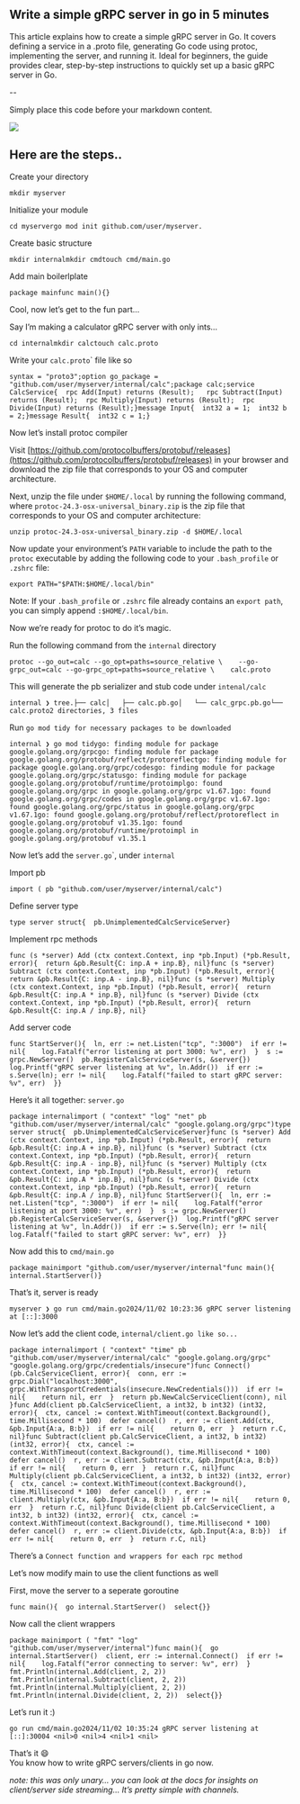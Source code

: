 ## Write a simple gRPC server in go in 5 minutes

This article explains how to create a simple gRPC server in Go. It covers defining a service in a .proto file, generating Go code using protoc, implementing the server, and running it. Ideal for beginners, the guide provides clear, step-by-step instructions to quickly set up a basic gRPC server in Go.

--

Simply place this code before your markdown content.

![](https://miro.medium.com/v2/resize:fit:1024/1*zm8YavW8_xKpwgHrYT3XIw.png)

## Here are the steps..

Create your directory

```
mkdir myserver
```

Initialize your module

```
cd myservergo mod init github.com/user/myserver. 
```

Create basic structure

```
mkdir internalmkdir cmdtouch cmd/main.go
```

Add main boilerlplate

```
package mainfunc main(){}
```

Cool, now let’s get to the fun part…

Say I’m making a calculator gRPC server with only ints…

```
cd internalmkdir calctouch calc.proto
```

Write your `calc.proto`\` file like so

```
syntax = "proto3";option go_package = "github.com/user/myserver/internal/calc";package calc;service CalcService{  rpc Add(Input) returns (Result);   rpc Subtract(Input) returns (Result);  rpc Multiply(Input) returns (Result);  rpc Divide(Input) returns (Result);}message Input{  int32 a = 1;  int32 b = 2;}message Result{  int32 c = 1;}
```

Now let’s install protoc compiler

Visit [https://github.com/protocolbuffers/protobuf/releases](https://github.com/protocolbuffers/protobuf/releases) in your browser and download the zip file that corresponds to your OS and computer architecture.

Next, unzip the file under `$HOME/.local` by running the following command, where `protoc-24.3-osx-universal_binary.zip` is the zip file that corresponds to your OS and computer architecture:

```
unzip protoc-24.3-osx-universal_binary.zip -d $HOME/.local
```

Now update your environment’s `PATH` variable to include the path to the `protoc` executable by adding the following code to your `.bash_profile` or `.zshrc` file:

```
export PATH="$PATH:$HOME/.local/bin"
```

Note: If your `.bash_profile` or `.zshrc` file already contains an `export path`, you can simply append `:$HOME/.local/bin`.

Now we’re ready for protoc to do it’s magic.

Run the following command from the `internal` directory

```
protoc --go_out=calc --go_opt=paths=source_relative \    --go-grpc_out=calc --go-grpc_opt=paths=source_relative \    calc.proto
```

This will generate the pb serializer and stub code under `intenal/calc`

```
internal ❯ tree.├── calc│   ├── calc.pb.go│   └── calc_grpc.pb.go└── calc.proto2 directories, 3 files
```

Run `go mod tidy for necessary packages to be downloaded`

```
internal ❯ go mod tidygo: finding module for package google.golang.org/grpcgo: finding module for package google.golang.org/protobuf/reflect/protoreflectgo: finding module for package google.golang.org/grpc/codesgo: finding module for package google.golang.org/grpc/statusgo: finding module for package google.golang.org/protobuf/runtime/protoimplgo: found google.golang.org/grpc in google.golang.org/grpc v1.67.1go: found google.golang.org/grpc/codes in google.golang.org/grpc v1.67.1go: found google.golang.org/grpc/status in google.golang.org/grpc v1.67.1go: found google.golang.org/protobuf/reflect/protoreflect in google.golang.org/protobuf v1.35.1go: found google.golang.org/protobuf/runtime/protoimpl in google.golang.org/protobuf v1.35.1
```

Now let’s add the `server.go`\`, under `internal`

Import pb

```
import ( pb "github.com/user/myserver/internal/calc")
```

Define server type

```
type server struct{  pb.UnimplementedCalcServiceServer}
```

Implement rpc methods

```
func (s *server) Add (ctx context.Context, inp *pb.Input) (*pb.Result, error){  return &pb.Result{C: inp.A + inp.B}, nil}func (s *server) Subtract (ctx context.Context, inp *pb.Input) (*pb.Result, error){  return &pb.Result{C: inp.A - inp.B}, nil}func (s *server) Multiply (ctx context.Context, inp *pb.Input) (*pb.Result, error){  return &pb.Result{C: inp.A * inp.B}, nil}func (s *server) Divide (ctx context.Context, inp *pb.Input) (*pb.Result, error){  return &pb.Result{C: inp.A / inp.B}, nil}
```

Add server code

```
func StartServer(){  ln, err := net.Listen("tcp", ":3000")  if err != nil{    log.Fatalf("error listening at port 3000: %v", err)  }  s := grpc.NewServer()  pb.RegisterCalcServiceServer(s, &server{})  log.Printf("gRPC server listening at %v", ln.Addr())  if err := s.Serve(ln); err != nil{    log.Fatalf("failed to start gRPC server: %v", err)  }}
```

Here’s it all together: `server.go`

```
package internalimport ( "context" "log" "net" pb "github.com/user/myserver/internal/calc" "google.golang.org/grpc")type server struct{  pb.UnimplementedCalcServiceServer}func (s *server) Add (ctx context.Context, inp *pb.Input) (*pb.Result, error){  return &pb.Result{C: inp.A + inp.B}, nil}func (s *server) Subtract (ctx context.Context, inp *pb.Input) (*pb.Result, error){  return &pb.Result{C: inp.A - inp.B}, nil}func (s *server) Multiply (ctx context.Context, inp *pb.Input) (*pb.Result, error){  return &pb.Result{C: inp.A * inp.B}, nil}func (s *server) Divide (ctx context.Context, inp *pb.Input) (*pb.Result, error){  return &pb.Result{C: inp.A / inp.B}, nil}func StartServer(){  ln, err := net.Listen("tcp", ":3000")  if err != nil{    log.Fatalf("error listening at port 3000: %v", err)  }  s := grpc.NewServer()  pb.RegisterCalcServiceServer(s, &server{})  log.Printf("gRPC server listening at %v", ln.Addr())  if err := s.Serve(ln); err != nil{    log.Fatalf("failed to start gRPC server: %v", err)  }}
```

Now add this to `cmd/main.go`

```
package mainimport "github.com/user/myserver/internal"func main(){  internal.StartServer()}
```

That’s it, server is ready

```
myserver ❯ go run cmd/main.go2024/11/02 10:23:36 gRPC server listening at [::]:3000
```

Now let’s add the client code, `internal/client.go like so...`

```
package internalimport ( "context" "time" pb "github.com/user/myserver/internal/calc" "google.golang.org/grpc" "google.golang.org/grpc/credentials/insecure")func Connect() (pb.CalcServiceClient, error){  conn, err := grpc.Dial("localhost:3000", grpc.WithTransportCredentials(insecure.NewCredentials()))  if err != nil{    return nil, err  }  return pb.NewCalcServiceClient(conn), nil }func Add(client pb.CalcServiceClient, a int32, b int32) (int32, error){  ctx, cancel := context.WithTimeout(context.Background(), time.Millisecond * 100)  defer cancel()  r, err := client.Add(ctx, &pb.Input{A:a, B:b})  if err != nil{    return 0, err  }  return r.C, nil}func Subtract(client pb.CalcServiceClient, a int32, b int32) (int32, error){  ctx, cancel := context.WithTimeout(context.Background(), time.Millisecond * 100)  defer cancel()  r, err := client.Subtract(ctx, &pb.Input{A:a, B:b})  if err != nil{    return 0, err  }  return r.C, nil}func Multiply(client pb.CalcServiceClient, a int32, b int32) (int32, error){  ctx, cancel := context.WithTimeout(context.Background(), time.Millisecond * 100)  defer cancel()  r, err := client.Multiply(ctx, &pb.Input{A:a, B:b})  if err != nil{    return 0, err  }  return r.C, nil}func Divide(client pb.CalcServiceClient, a int32, b int32) (int32, error){  ctx, cancel := context.WithTimeout(context.Background(), time.Millisecond * 100)  defer cancel()  r, err := client.Divide(ctx, &pb.Input{A:a, B:b})  if err != nil{    return 0, err  }  return r.C, nil}
```

There’s a `Connect function and wrappers for each rpc method`

Let’s now modify main to use the client functions as well

First, move the server to a seperate goroutine

```
func main(){  go internal.StartServer()  select{}}
```

Now call the client wrappers

```
package mainimport ( "fmt" "log" "github.com/user/myserver/internal")func main(){  go internal.StartServer()  client, err := internal.Connect()  if err != nil{    log.Fatalf("error connecting to server: %v", err)  }  fmt.Println(internal.Add(client, 2, 2))  fmt.Println(internal.Subtract(client, 2, 2))  fmt.Println(internal.Multiply(client, 2, 2))  fmt.Println(internal.Divide(client, 2, 2))  select{}}
```

Let’s run it :)

```
go run cmd/main.go2024/11/02 10:35:24 gRPC server listening at [::]:30004 <nil>0 <nil>4 <nil>1 <nil>
```

That’s it 😄  
You know how to write gRPC servers/clients in go now.

_note: this was only unary… you can look at the docs for insights on client/server side streaming… It’s pretty simple with channels._
